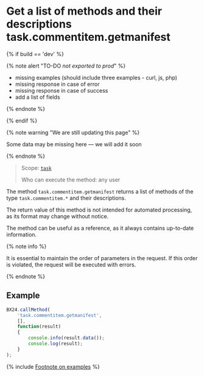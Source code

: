 # Get a list of methods and their descriptions task.commentitem.getmanifest

{% if build == 'dev' %}

{% note alert "TO-DO _not exported to prod_" %}

- missing examples (should include three examples - curl, js, php)
- missing response in case of error
- missing response in case of success
- add a list of fields

{% endnote %}

{% endif %}

{% note warning "We are still updating this page" %}

Some data may be missing here — we will add it soon

{% endnote %}

> Scope: [`task`](../../scopes/permissions.md)
>
> Who can execute the method: any user

The method `task.commentitem.getmanifest` returns a list of methods of the type `task.commentitem.*` and their descriptions.

The return value of this method is not intended for automated processing, as its format may change without notice.

The method can be useful as a reference, as it always contains up-to-date information.

{% note info %}

It is essential to maintain the order of parameters in the request. If this order is violated, the request will be executed with errors.

{% endnote %}

## Example

```js
BX24.callMethod(
    'task.commentitem.getmanifest',
    [],
    function(result)
    {
        console.info(result.data());
        console.log(result);
    }
);
```
{% include [Footnote on examples](../../../_includes/examples.md) %}